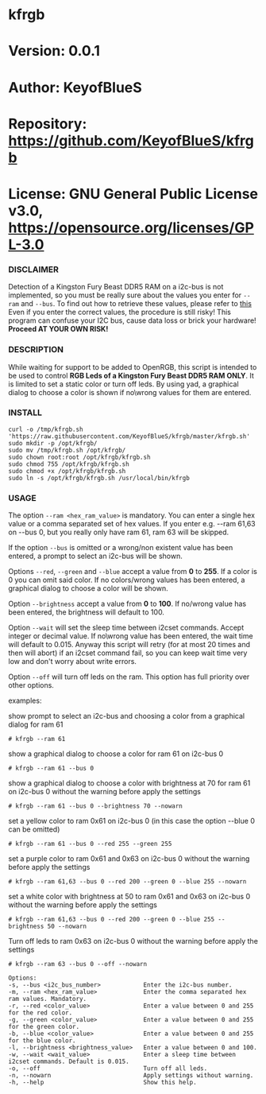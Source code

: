 # kfrgb

# Version:    0.0.1
# Author:     KeyofBlueS
# Repository: https://github.com/KeyofBlueS/kfrgb
# License:    GNU General Public License v3.0, https://opensource.org/licenses/GPL-3.0

### DISCLAIMER
Detection of a Kingston Fury Beast DDR5 RAM on a i2c-bus is not implemented, so you must be really sure about the values you enter for `--ram` and `--bus`.
To find out how to retrieve these values, please refer to [this](https://gitlab.com/CalcProgrammer1/OpenRGB/-/issues/2879)
Even if you enter the correct values, the procedure is still risky!
This program can confuse your I2C bus, cause data loss or brick your hardware! **Proceed AT YOUR OWN RISK!**

### DESCRIPTION
While waiting for support to be added to OpenRGB, this script is intended to be used to control **RGB Leds of a Kingston Fury Beast DDR5 RAM ONLY**.
It is limited to set a static color or turn off leds.
By using yad, a graphical dialog to choose a color is shown if no\wrong values for them are entered.

### INSTALL
```
curl -o /tmp/kfrgb.sh 'https://raw.githubusercontent.com/KeyofBlueS/kfrgb/master/kfrgb.sh'
sudo mkdir -p /opt/kfrgb/
sudo mv /tmp/kfrgb.sh /opt/kfrgb/
sudo chown root:root /opt/kfrgb/kfrgb.sh
sudo chmod 755 /opt/kfrgb/kfrgb.sh
sudo chmod +x /opt/kfrgb/kfrgb.sh
sudo ln -s /opt/kfrgb/kfrgb.sh /usr/local/bin/kfrgb
```

### USAGE
The option `--ram <hex_ram_value>` is mandatory. You can enter a single hex value or a comma separated set of hex values.
If you enter e.g. --ram 61,63 on --bus 0, but you really only have ram 61, ram 63 will be skipped.

If the option `--bus` is omitted or a wrong/non existent value has been entered, a prompt to select an i2c-bus will be shown.

Options `--red`, `--green` and `--blue` accept a value from **0** to **255**. If a color is 0 you can omit said color.
If no colors/wrong values has been entered, a graphical dialog to choose a color will be shown.

Option `--brightness` accept a value from **0** to **100**.
If no/wrong value has been entered, the brightness will default to 100.

Option `--wait` will set the sleep time between i2cset commands. Accept integer or decimal value.
If no\wrong value has been entered, the wait time will default to 0.015.
Anyway this script will retry (for at most 20 times and then will abort) if an i2cset command fail, so you can keep wait time very low and don't worry about write errors.

Option `--off` will turn off leds on the ram. This option has full priority over other options.

examples:

show prompt to select an i2c-bus and choosing a color from a graphical dialog for ram 61

`# kfrgb --ram 61`

show a graphical dialog to choose a color for ram 61 on i2c-bus 0

`# kfrgb --ram 61 --bus 0`

show a graphical dialog to choose a color with brightness at 70 for ram 61 on i2c-bus 0 without the warning before apply the settings

`# kfrgb --ram 61 --bus 0 --brightness 70 --nowarn`

set a yellow color to ram 0x61 on i2c-bus 0 (in this case the option --blue 0 can be omitted)

`# kfrgb --ram 61 --bus 0 --red 255 --green 255`

set a purple color to ram 0x61 and 0x63 on i2c-bus 0 without the warning before apply the settings

`# kfrgb --ram 61,63 --bus 0 --red 200 --green 0 --blue 255 --nowarn`

set a white color with brightness at 50 to ram 0x61 and 0x63 on i2c-bus 0 without the warning before apply the settings

`# kfrgb --ram 61,63 --bus 0 --red 200 --green 0 --blue 255 --brightness 50 --nowarn`

Turn off leds to ram 0x63 on i2c-bus 0 without the warning before apply the settings

`# kfrgb --ram 63 --bus 0 --off --nowarn`


```
Options:
-s, --bus <i2c_bus_number>            Enter the i2c-bus number.
-m, --ram <hex_ram_value>             Enter the comma separated hex ram values. Mandatory.
-r, --red <color_value>               Enter a value between 0 and 255 for the red color.
-g, --green <color_value>             Enter a value between 0 and 255 for the green color.
-b, --blue <color_value>              Enter a value between 0 and 255 for the blue color.
-l, --brightness <brightness_value>   Enter a value between 0 and 100.
-w, --wait <wait_value>               Enter a sleep time between i2cset commands. Default is 0.015.
-o, --off                             Turn off all leds.
-n, --nowarn                          Apply settings without warning.
-h, --help                            Show this help.
```
